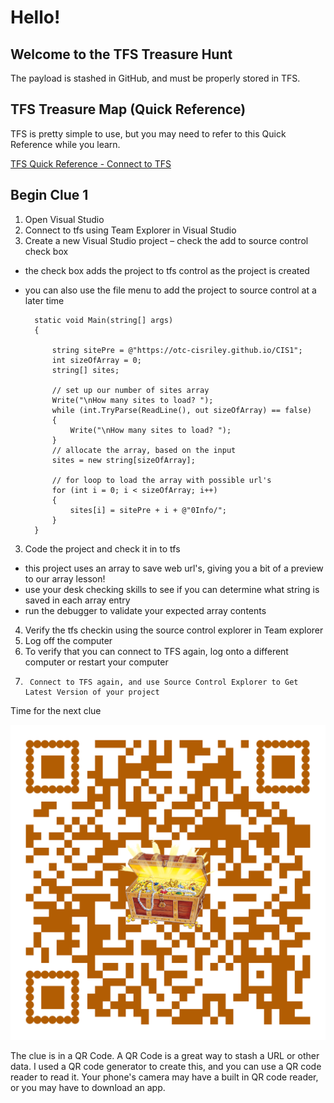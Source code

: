 # Hello!

## Welcome to the TFS Treasure Hunt
The payload is stashed in GitHub, and must be properly stored in TFS.

## TFS Treasure Map (Quick Reference)
TFS is pretty simple to use, but you may need to refer to this Quick Reference while you learn.

[TFS Quick Reference - Connect to TFS](ConnecttoTFS.pdf)

## Begin Clue 1
1.	Open Visual Studio
2.	Connect to tfs using Team Explorer in Visual Studio
3.	Create a new Visual Studio project – check the add to source control check box
- the check box adds the project to tfs control as the project is created
- you can also use the file menu to add the project to source control at a later time

        static void Main(string[] args)
        {
        
            string sitePre = @"https://otc-cisriley.github.io/CIS1";
            int sizeOfArray = 0;
            string[] sites;

            // set up our number of sites array
            Write("\nHow many sites to load? ");
            while (int.TryParse(ReadLine(), out sizeOfArray) == false)
            {
                Write("\nHow many sites to load? ");
            }
            // allocate the array, based on the input
            sites = new string[sizeOfArray];

            // for loop to load the array with possible url's
            for (int i = 0; i < sizeOfArray; i++)
            {
                sites[i] = sitePre + i + @"0Info/";
            }
        }



3.	Code the project and check it in to tfs
- this project uses an array to save web url's, giving you a bit of a preview to our array lesson!
- use your desk checking skills to see if you can determine what string is saved in each array entry
- run the debugger to validate your expected array contents
4.	Verify the tfs checkin using the source control explorer in Team explorer
5.	Log off the computer
6.	To verify that you can connect to TFS again, log onto a different computer or restart your computer 
7.      Connect to TFS again, and use Source Control Explorer to Get Latest Version of your project

Time for the next clue

![TFS Treasure](qr-code-new.png)


The clue is in a QR Code. A QR Code is a great way to stash a URL or other data. I used a QR code generator to create this, and you can use a QR code reader to read it. Your phone's camera may have a built in QR code reader, or you may have to download an app.
